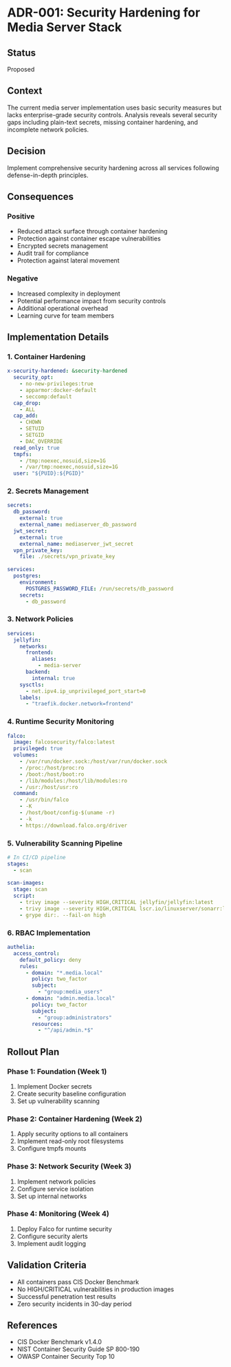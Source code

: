 # ADR-001: Security Hardening for Media Server Stack

## Status
Proposed

## Context
The current media server implementation uses basic security measures but lacks enterprise-grade security controls. Analysis reveals several security gaps including plain-text secrets, missing container hardening, and incomplete network policies.

## Decision
Implement comprehensive security hardening across all services following defense-in-depth principles.

## Consequences

### Positive
- Reduced attack surface through container hardening
- Protection against container escape vulnerabilities
- Encrypted secrets management
- Audit trail for compliance
- Protection against lateral movement

### Negative
- Increased complexity in deployment
- Potential performance impact from security controls
- Additional operational overhead
- Learning curve for team members

## Implementation Details

### 1. Container Hardening
```yaml
x-security-hardened: &security-hardened
  security_opt:
    - no-new-privileges:true
    - apparmor:docker-default
    - seccomp:default
  cap_drop:
    - ALL
  cap_add:
    - CHOWN
    - SETUID
    - SETGID
    - DAC_OVERRIDE
  read_only: true
  tmpfs:
    - /tmp:noexec,nosuid,size=1G
    - /var/tmp:noexec,nosuid,size=1G
  user: "${PUID}:${PGID}"
```

### 2. Secrets Management
```yaml
secrets:
  db_password:
    external: true
    external_name: mediaserver_db_password
  jwt_secret:
    external: true
    external_name: mediaserver_jwt_secret
  vpn_private_key:
    file: ./secrets/vpn_private_key
    
services:
  postgres:
    environment:
      POSTGRES_PASSWORD_FILE: /run/secrets/db_password
    secrets:
      - db_password
```

### 3. Network Policies
```yaml
services:
  jellyfin:
    networks:
      frontend:
        aliases:
          - media-server
      backend:
        internal: true
    sysctls:
      - net.ipv4.ip_unprivileged_port_start=0
    labels:
      - "traefik.docker.network=frontend"
```

### 4. Runtime Security Monitoring
```yaml
falco:
  image: falcosecurity/falco:latest
  privileged: true
  volumes:
    - /var/run/docker.sock:/host/var/run/docker.sock
    - /proc:/host/proc:ro
    - /boot:/host/boot:ro
    - /lib/modules:/host/lib/modules:ro
    - /usr:/host/usr:ro
  command: 
    - /usr/bin/falco
    - -K 
    - /host/boot/config-$(uname -r)
    - -k 
    - https://download.falco.org/driver
```

### 5. Vulnerability Scanning Pipeline
```yaml
# In CI/CD pipeline
stages:
  - scan
  
scan-images:
  stage: scan
  script:
    - trivy image --severity HIGH,CRITICAL jellyfin/jellyfin:latest
    - trivy image --severity HIGH,CRITICAL lscr.io/linuxserver/sonarr:latest
    - grype dir:. --fail-on high
```

### 6. RBAC Implementation
```yaml
authelia:
  access_control:
    default_policy: deny
    rules:
      - domain: "*.media.local"
        policy: two_factor
        subject:
          - "group:media_users"
      - domain: "admin.media.local"
        policy: two_factor
        subject:
          - "group:administrators"
        resources:
          - "^/api/admin.*$"
```

## Rollout Plan

### Phase 1: Foundation (Week 1)
1. Implement Docker secrets
2. Create security baseline configuration
3. Set up vulnerability scanning

### Phase 2: Container Hardening (Week 2)
1. Apply security options to all containers
2. Implement read-only root filesystems
3. Configure tmpfs mounts

### Phase 3: Network Security (Week 3)
1. Implement network policies
2. Configure service isolation
3. Set up internal networks

### Phase 4: Monitoring (Week 4)
1. Deploy Falco for runtime security
2. Configure security alerts
3. Implement audit logging

## Validation Criteria
- All containers pass CIS Docker Benchmark
- No HIGH/CRITICAL vulnerabilities in production images
- Successful penetration test results
- Zero security incidents in 30-day period

## References
- CIS Docker Benchmark v1.4.0
- NIST Container Security Guide SP 800-190
- OWASP Container Security Top 10
